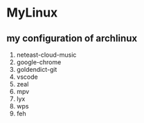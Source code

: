 # MyLinux
## my configuration of archlinux
1. neteast-cloud-music
2. google-chrome
3. goldendict-git
4. vscode
5. zeal
6. mpv
7. lyx
8. wps
9. feh
